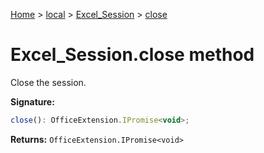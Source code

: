 [Home](./index) &gt; [local](local.md) &gt; [Excel\_Session](local.excel_session.md) &gt; [close](local.excel_session.close.md)

# Excel\_Session.close method

Close the session.

**Signature:**
```javascript
close(): OfficeExtension.IPromise<void>;
```
**Returns:** `OfficeExtension.IPromise<void>`

